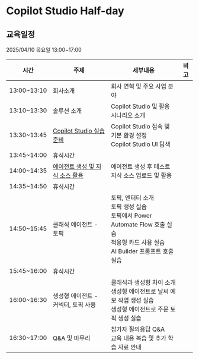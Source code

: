 # Copilot Studio Half-day

## 교육일정
2025/04/10 목요일 13:00~17:00

|시간|주제|세부내용|비고|
|--|--|--|--|
|13:00~13:10|회사소개|회사 연혁 및 주요 사업 분야||
|13:10~13:30|솔루션 소개|Copilot Studio 및 활용 시나리오 소개||
|13:30~13:45|[Copilot Studio 실습 준비](https://github.com/FDX-edu/CopilotStudio_Halfday/blob/main/Lab01/Lab01_01.md)|Copilot Studio 접속 및 기본 환경 설정</br>Copilot Studio UI 탐색||
|13:45~14:00|휴식시간|||
|14:00~14:35|[에이전트 생성 및 지식 소스 활용](https://github.com/FDX-edu/CopilotStudio_Halfday/blob/main/Lab02/Lab02_01.md)|에이전트 생성 후 테스트</br>지식 소스 업로드 및 활용||
|14:35~14:50|휴식시간|||
|14:50~15:45|클래식 에이전트 - 토픽|토픽, 엔터티 소개</br>토픽 생성 실습</br>토픽에서 Power Automate Flow 호출 실습</br>적응형 카드 사용 실습</br>AI Builder 프롬프트 호출 실습||
|15:45~16:00|휴식시간|||
|16:00~16:30|생성형 에이전트 - 커넥터, 토픽 사용|클래식과 생성형 차이 소개</br>생성형 에이전트로 날씨 예보 작업 생성 실습</br>생성형 에이전트로 주문 토픽 생성 실습||
|16:30~17:00|Q&A 및 마무리|참가자 질의응답 Q&A</br>교육 내용 복습 및 추가 학습 자료 안내||
